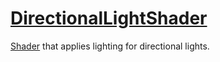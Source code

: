 # [DirectionalLightShader](DirectionalLightShader.hpp)

[Shader](../../Shader.md) that applies lighting for directional lights.